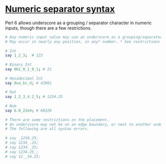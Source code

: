 [1]: https://rosettacode.org/wiki/Numeric_separator_syntax

# [Numeric separator syntax][1]

Perl 6 allows underscore as a grouping / separator character in numeric inputs, though there are a few restrictions.

```perl
# Any numeric input value may use an underscore as a grouping/separator character.
# May occur in nearly any position, in any* number. * See restrictions below.
 
# Int
say 1_2_3;  # 123
 
# Binary Int
say 0b1_0_1_0_1; # 21
 
# Hexadecimal Int
say 0xa_bc_d; # 43981
 
# Rat
say 1_2_3_4.2_5; # 1234.25
 
# Num
say 6.0_22e4; # 60220
 
# There are some restrictions on the placement.
# An underscore may not be on an edge boundary, or next to another underscore.
# The following are all syntax errors.
 
# say _1234.25;
# say 1234_.25;
# say 1234._25;
# say 1234.25_;
# say 12__34.25;
```
